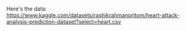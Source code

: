 Here's the data: https://www.kaggle.com/datasets/rashikrahmanpritom/heart-attack-analysis-prediction-dataset?select=heart.csv